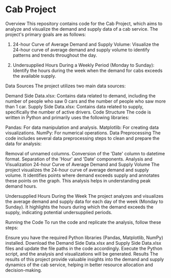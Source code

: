 # Cab Project

Overview
This repository contains code for the Cab Project, which aims to analyze and visualize the demand and supply data of a cab service. The project's primary goals are as follows:

1. 24-hour Curve of Average Demand and Supply Volume: Visualize the 24-hour curve of average demand and supply volume to identify patterns and trends throughout the day.

2. Undersupplied Hours During a Weekly Period (Monday to Sunday): Identify the hours during the week when the demand for cabs exceeds the available supply.

Data Sources
The project utilizes two main data sources:

Demand Side Data.xlsx: Contains data related to demand, including the number of people who saw 0 cars and the number of people who saw more than 1 car.
Supply Side Data.xlsx: Contains data related to supply, specifically the number of active drivers.
Code Structure
The code is written in Python and primarily uses the following libraries:

Pandas: For data manipulation and analysis.
Matplotlib: For creating data visualizations.
NumPy: For numerical operations.
Data Preprocessing
The code includes several data preprocessing steps to clean and prepare the data for analysis:

Removal of unnamed columns.
Conversion of the 'Date' column to datetime format.
Separation of the 'Hour' and 'Date' components.
Analysis and Visualization
24-hour Curve of Average Demand and Supply Volume
The project visualizes the 24-hour curve of average demand and supply volume. It identifies points where demand exceeds supply and annotates these points on the graph. This analysis helps in understanding peak demand hours.

Undersupplied Hours During the Week
The project analyzes and visualizes the average demand and supply data for each day of the week (Monday to Sunday). It highlights the hours during which the demand exceeds the supply, indicating potential undersupplied periods.

Running the Code
To run the code and replicate the analysis, follow these steps:

Ensure you have the required Python libraries (Pandas, Matplotlib, NumPy) installed.
Download the Demand Side Data.xlsx and Supply Side Data.xlsx files and update the file paths in the code accordingly.
Execute the Python script, and the analysis and visualizations will be generated.
Results
The results of this project provide valuable insights into the demand and supply dynamics of the cab service, helping in better resource allocation and decision-making.
